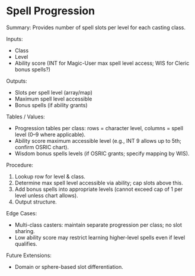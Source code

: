 # Spell Progression

Summary: Provides number of spell slots per level for each casting class.

Inputs:
- Class
- Level
- Ability score (INT for Magic-User max spell level access; WIS for Cleric bonus spells?)

Outputs:
- Slots per spell level (array/map)
- Maximum spell level accessible
- Bonus spells (if ability grants)

Tables / Values:
- Progression tables per class: rows = character level, columns = spell level (0–9 where applicable).
- Ability score maximum accessible level (e.g., INT 9 allows up to 5th; confirm OSRIC chart).
- Wisdom bonus spells levels (if OSRIC grants; specify mapping by WIS).

Procedure:
1. Lookup row for level & class.
2. Determine max spell level accessible via ability; cap slots above this.
3. Add bonus spells into appropriate levels (cannot exceed cap of 1 per level unless chart allows).
4. Output structure.

Edge Cases:
- Multi-class casters: maintain separate progression per class; no slot sharing.
- Low ability score may restrict learning higher-level spells even if level qualifies.

Future Extensions:
- Domain or sphere-based slot differentiation.
